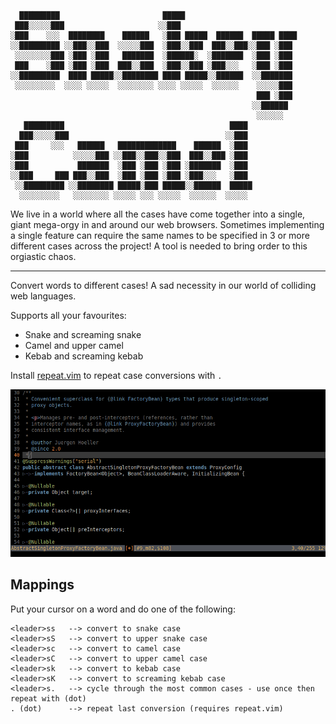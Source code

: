 ```
  █████████                       █████
 ███░░░░░███                     ░░███
░███    ░░░  ████████    ██████   ░███ █████  ██████  █████ ████
░░█████████ ░░███░░███  ░░░░░███  ░███░░███  ███░░███░░███ ░███
 ░░░░░░░░███ ░███ ░███   ███████  ░██████░  ░███████  ░███ ░███
 ███    ░███ ░███ ░███  ███░░███  ░███░░███ ░███░░░   ░███ ░███
░░█████████  ████ █████░░████████ ████ █████░░██████  ░░███████
 ░░░░░░░░░  ░░░░ ░░░░░  ░░░░░░░░ ░░░░ ░░░░░  ░░░░░░    ░░░░░███
                                                       ███ ░███
                                                      ░░██████
                                                       ░░░░░░
   █████████                                     ████
  ███░░░░░███                                   ░░███
 ███     ░░░   ██████   █████████████    ██████  ░███
░███          ░░░░░███ ░░███░░███░░███  ███░░███ ░███
░███           ███████  ░███ ░███ ░███ ░███████  ░███
░░███     ███ ███░░███  ░███ ░███ ░███ ░███░░░   ░███
 ░░█████████ ░░████████ █████░███ █████░░██████  █████
  ░░░░░░░░░   ░░░░░░░░ ░░░░░ ░░░ ░░░░░  ░░░░░░  ░░░░░
```

We live in a world where all the cases have come together into a single, giant mega-orgy
in and around our web browsers. Sometimes implementing a single feature can require the same
names to be specified in 3 or more different cases across the project! A tool is needed
to bring order to this orgiastic chaos.

---

Convert words to different cases! A sad necessity in our world of colliding web languages.

Supports all your favourites:
* Snake and screaming snake
* Camel and upper camel
* Kebab and screaming kebab

Install [repeat.vim](https://github.com/tpope/vim-repeat) to repeat case conversions with `.`

![Snakey Camel Demo](https://github.com/scrooloose/vim-snakey-camel/raw/master/demo.gif)

## Mappings

Put your cursor on a word and do one of the following:
```
<leader>ss   --> convert to snake case
<leader>sS   --> convert to upper snake case
<leader>sc   --> convert to camel case
<leader>sC   --> convert to upper camel case
<leader>sk   --> convert to kebab case
<leader>sK   --> convert to screaming kebab case
<leader>s.   --> cycle through the most common cases - use once then repeat with (dot)
. (dot)      --> repeat last conversion (requires repeat.vim)
```
